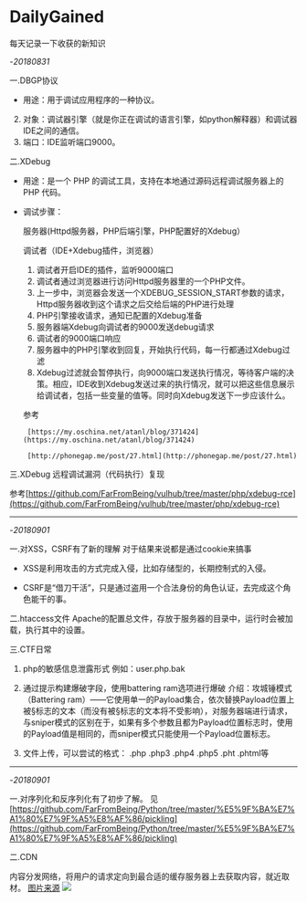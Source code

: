 # DailyGained
每天记录一下收获的新知识

-*20180831*

一.DBGP协议




-  用途：用于调试应用程序的一种协议。
2. 对象：调试器引擎（就是你正在调试的语言引擎，如python解释器）和调试器IDE之间的通信。
3. 端口：IDE监听端口9000。

二.XDebug



-  用途：是一个 PHP 的调试工具，支持在本地通过源码远程调试服务器上的 PHP 代码。

- 调试步骤：

    服务器(Httpd服务器，PHP后端引擎，PHP配置好的Xdebug）
 
    调试者（IDE+Xdebug插件，浏览器）

    1. 调试者开启IDE的插件，监听9000端口
    2. 调试者通过浏览器进行访问Httpd服务器里的一个PHP文件。
    3. 上一步中，浏览器会发送一个XDEBUG_SESSION_START参数的请求，Httpd服务器收到这个请求之后交给后端的PHP进行处理
    4. PHP引擎接收请求，通知已配置的Xdebug准备
    5. 服务器端Xdebug向调试者的9000发送debug请求
    6. 调试者的9000端口响应
    7. 服务器中的PHP引擎收到回复，开始执行代码，每一行都通过Xdebug过滤
    8. Xdebug过滤就会暂停执行，向9000端口发送执行情况，等待客户端的决策。相应，IDE收到Xdebug发送过来的执行情况，就可以把这些信息展示给调试者，包括一些变量的值等。同时向Xdebug发送下一步应该什么。
    
    参考

       [https://my.oschina.net/atanl/blog/371424](https://my.oschina.net/atanl/blog/371424)

       [http://phonegap.me/post/27.html](http://phonegap.me/post/27.html)

三.XDebug 远程调试漏洞（代码执行）复现

参考[https://github.com/FarFromBeing/vulhub/tree/master/php/xdebug-rce](https://github.com/FarFromBeing/vulhub/tree/master/php/xdebug-rce)

----------

-*20180901*

一.对XSS，CSRF有了新的理解
对于结果来说都是通过cookie来搞事



- XSS是利用攻击的方式完成入侵，比如存储型的，长期控制式的入侵。


- CSRF是“借刀干活”，只是通过盗用一个合法身份的角色认证，去完成这个角色能干的事。

二.htaccess文件
Apache的配置总文件，存放于服务器的目录中，运行时会被加载，执行其中的设置。


三.CTF日常



1. php的敏感信息泄露形式
例如：user.php.bak

1. 通过提示构建爆破字段，使用battering ram选项进行爆破
介绍：攻城锤模式（Battering ram）——它使用单一的Payload集合，依次替换Payload位置上被§标志的文本（而没有被§标志的文本将不受影响），对服务器端进行请求，与sniper模式的区别在于，如果有多个参数且都为Payload位置标志时，使用的Payload值是相同的，而sniper模式只能使用一个Payload位置标志。

1. 文件上传，可以尝试的格式：
.php .php3 .php4 .php5 .pht .phtml等

----------
-*20180901*

一.对序列化和反序列化有了初步了解。
见[https://github.com/FarFromBeing/Python/tree/master/%E5%9F%BA%E7%A1%80%E7%9F%A5%E8%AF%86/pickling](https://github.com/FarFromBeing/Python/tree/master/%E5%9F%BA%E7%A1%80%E7%9F%A5%E8%AF%86/pickling)

二.CDN

内容分发网络，将用户的请求定向到最合适的缓存服务器上去获取内容，就近取材。
[图片来源](https://www.zhihu.com/question/36514327?rf=37353035 "图片来源")
![](https://i.imgur.com/wFVEJou.png)